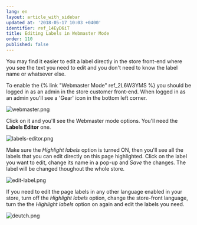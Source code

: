 ```yaml
---
lang: en
layout: article_with_sidebar
updated_at: '2018-05-17 10:03 +0400'
identifier: ref_14EyD6iT
title: Editing Labels in Webmaster Mode
order: 110
published: false
---
```

You may find it easier to edit a label directly in the store front-end where you see the text you need to edit and you don't need to know the label name or whatsever else. 

To enable the {% link "Webmaster Mode" ref_2L6W3YMS %} you should be logged in as an admin in the store customer front-end. When logged in as an admin you'll see a 'Gear' icon in the bottom left corner.

![webmaster.png]({{site.baseurl}}/attachments/ref_IyGxQ1DN/webmaster.png)

Click on it and you'll see the Webmaster mode options. You'll need the **Labels Editor** one. 

![labels-editor.png]({{site.baseurl}}/attachments/ref_IyGxQ1DN/labels-editor.png)

Make sure the _Highlight labels_ option is turned ON, then you'll see all the labels that you can edit directly on this page highlighted. Click on the label you want to edit, change its name in a pop-up and _Save_ the changes. The label will be changed thoughout the whole store. 

![edit-label.png]({{site.baseurl}}/attachments/ref_IyGxQ1DN/edit-label.png)

If you need to edit the page labels in any other language enabled in your store, turn off the _Highlight labels_ option, change the store-front language, turn the the _Highlight labels_ option on again and edit the labels you need.

![deutch.png]({{site.baseurl}}/attachments/ref_IyGxQ1DN/deutch.png)